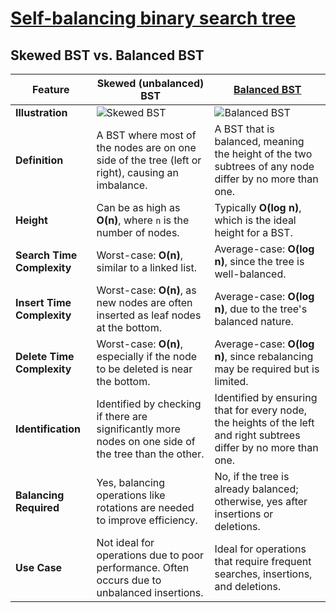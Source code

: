 # [Self-balancing binary search tree](https://en.wikipedia.org/wiki/Self-balancing_binary_search_tree)


Skewed BST vs. Balanced BST
---
| Feature | Skewed (unbalanced) BST | [Balanced BST](https://en.wikipedia.org/wiki/Self-balancing_binary_search_tree) |
|---------|------------|--------------|
| **Illustration** | ![Skewed BST](https://upload.wikimedia.org/wikipedia/commons/a/a9/Unbalanced_binary_tree.svg) | ![Balanced BST](https://upload.wikimedia.org/wikipedia/commons/0/06/AVLtreef.svg) |
| **Definition** | A BST where most of the nodes are on one side of the tree (left or right), causing an imbalance. | A BST that is balanced, meaning the height of the two subtrees of any node differ by no more than one. |
| **Height** | Can be as high as **O(n)**, where `n` is the number of nodes. | Typically **O(log n)**, which is the ideal height for a BST. |
| **Search Time Complexity** | Worst-case: **O(n)**, similar to a linked list. | Average-case: **O(log n)**, since the tree is well-balanced. |
| **Insert Time Complexity** | Worst-case: **O(n)**, as new nodes are often inserted as leaf nodes at the bottom. | Average-case: **O(log n)**, due to the tree's balanced nature. |
| **Delete Time Complexity** | Worst-case: **O(n)**, especially if the node to be deleted is near the bottom. | Average-case: **O(log n)**, since rebalancing may be required but is limited. |
| **Identification** | Identified by checking if there are significantly more nodes on one side of the tree than the other. | Identified by ensuring that for every node, the heights of the left and right subtrees differ by no more than one. |
| **Balancing Required** | Yes, balancing operations like rotations are needed to improve efficiency. | No, if the tree is already balanced; otherwise, yes after insertions or deletions. |
| **Use Case** | Not ideal for operations due to poor performance. Often occurs due to unbalanced insertions. | Ideal for operations that require frequent searches, insertions, and deletions. |